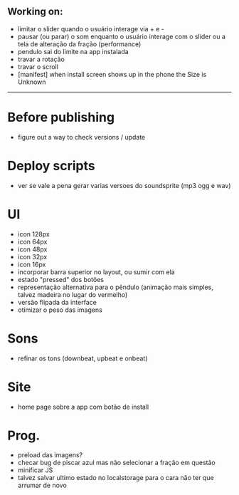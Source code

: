
Working on:
-----------

- limitar o slider quando o usuário interage via + e -
- pausar (ou parar) o som enquanto o usuário interage com o slider ou a tela de alteração da fração (performance)
- pendulo sai do limite na app instalada
- travar a rotação
- travar o scroll
- [manifest] when install screen shows up in the phone the Size is Unknown


-------------------------------------------------------------------------------


Before publishing
=================

- figure out a way to check versions / update

Deploy scripts
==============

- ver se vale a pena gerar varias versoes do soundsprite (mp3 ogg e wav)


UI
===

- icon 128px
- icon 64px
- icon 48px
- icon 32px
- icon 16px
- incorporar barra superior no layout, ou sumir com ela
- estado "pressed" dos botões
- representação alternativa para o pêndulo (animação mais simples, talvez madeira no lugar do vermelho)
- versão flipada da interface
- otimizar o peso das imagens


Sons
====

- refinar os tons (downbeat, upbeat e onbeat)

Site
====

- home page sobre a app com botão de install

Prog.
=====

- preload das imagens?
- checar bug de piscar azul mas não selecionar a fração em questão
- minificar JS
- talvez salvar ultimo estado no localstorage para o cara não ter que arrumar de novo